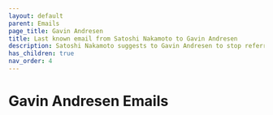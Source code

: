 ```yaml
---
layout: default
parent: Emails
page_title: Gavin Andresen
title: Last known email from Satoshi Nakamoto to Gavin Andresen
description: Satoshi Nakamoto suggests to Gavin Andresen to stop referring to him as a mysterious figure in his last known email
has_children: true
nav_order: 4
---
```


# Gavin Andresen Emails

